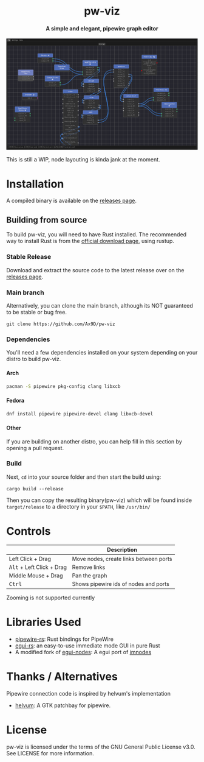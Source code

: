 <div align="center">
    <h1>pw-viz</h1>
<h4> A simple and elegant, pipewire graph editor </h4>

![demo image](assets/demo.png)

</div>


This is still a WIP, node layouting is kinda jank at the moment.

# Installation
A compiled binary is available on the [releases page](https://github.com/Ax9D/pw-viz/releases).

## Building from source
To build pw-viz, you will need to have Rust installed. The recommended way to install Rust is from the [official download page](https://www.rust-lang.org/tools/install), using rustup.

### Stable Release
Download and extract the source code to the latest release over on the [releases page](https://github.com/Ax9D/pw-viz/releases).

### Main branch 
Alternatively, you can clone the main branch, although its NOT guaranteed to be stable or bug free.
```
git clone https://github.com/Ax9D/pw-viz
```
### Dependencies
You'll need a few dependencies installed on your system depending on your distro to build pw-viz.

#### Arch
```bash
pacman -S pipewire pkg-config clang libxcb
```
#### Fedora

```bash
dnf install pipewire pipewire-devel clang libxcb-devel
```

#### Other
If you are building on another distro, you can help fill in this section by opening a pull request.

### Build
Next, `cd` into your source folder and then start the build using:
```
cargo build --release
```

Then you can copy the resulting binary(pw-viz) which will be found inside ```target/release``` to a directory in your ```$PATH```, like  ```/usr/bin/```

# Controls

 ||Description|
 |--- |---
 | Left Click + Drag | Move nodes, create links between ports |
 | <kbd>Alt</kbd>  + Left Click + Drag| Remove links |
 | Middle Mouse + Drag | Pan the graph |
 | <kbd>Ctrl</kbd> | Shows pipewire ids of nodes and ports |

Zooming is not supported currently


# Libraries Used
* [pipewire-rs](https://gitlab.freedesktop.org/pipewire/pipewire-rs): Rust bindings for PipeWire
* [egui-rs](https://github.com/emilk/egui): an easy-to-use immediate mode GUI in pure Rust
* A modified fork of [egui-nodes](https://github.com/haighcam/egui_nodes): A egui port of [imnodes](https://github.com/Nelarius/imnodes)

# Thanks / Alternatives
Pipewire connection code is inspired by helvum's implementation
* [helvum](https://gitlab.freedesktop.org/ryuukyu/helvum): A GTK patchbay for pipewire.

# License
pw-viz is licensed under the terms of the GNU General Public License v3.0. See LICENSE for more information.
